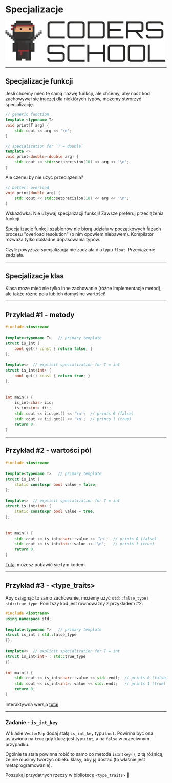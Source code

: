 <!-- .slide: data-background="#111111" -->

# Specjalizacje

<a href="https://coders.school">
    <img width="500" src="../img/coders_school_logo.png" alt="Coders School" class="plain">
</a>

___
<!-- .slide: style="font-size: .65em" -->

## Specjalizacje funkcji

Jeśli chcemy mieć tę samą nazwę funkcji, ale chcemy, aby nasz kod zachowywał się inaczej dla niektórych typów, możemy stworzyć specjalizację.
<!-- .element: class="fragment fade-in" -->

```cpp
// generic function
template <typename T>
void print(T arg) {
    std::cout << arg << '\n';
}
```
<!-- .element: class="fragment fade-in" -->

```cpp
// specialization for `T = double`
template <>
void print<double>(double arg) {
    std::cout << std::setprecision(10) << arg << '\n';
}
```
<!-- .element: class="fragment fade-in" -->

Ale czemu by nie użyć przeciążenia?
<!-- .element: class="fragment fade-in" -->

```cpp
// better: overload
void print(double arg) {
    std::cout << std::setprecision(10) << arg << '\n';
}
```
<!-- .element: class="fragment fade-in" -->

Wskazówka: Nie używaj specjalizacji funkcji! Zawsze preferuj przeciążenia funkcji.
<!-- .element: class="fragment fade-in" -->

Specjalizacje funkcji szablonów nie biorą udziału w początkowych fazach procesu "overload resolution" (o nim opowiem niebawem). Kompilator rozważa tylko dokładne dopasowania typów.
<!-- .element: class="fragment fade-in" -->

Czyli: powyższa specjalizacja nie zadziała dla typu `float`. Przeciążenie zadziała.
<!-- .element: class="fragment fade-in" -->

___

## Specjalizacje klas

Klasa może mieć nie tylko inne zachowanie (różne implementacje metod), ale także różne pola lub ich domyślne wartości!
<!-- .element: class="fragment fade-in" -->

___
<!-- .slide: style="font-size: .8em" -->

## Przykład #1 - metody

```c++
#include <iostream>

template<typename T>   // primary template
struct is_int {
    bool get() const { return false; }
};

template<>  // explicit specialization for T = int
struct is_int<int> {
    bool get() const { return true; }
};


int main() {
    is_int<char> iic;
    is_int<int> iii;
    std::cout << iic.get() << '\n';  // prints 0 (false)
    std::cout << iii.get() << '\n';  // prints 1 (true)
    return 0;
}
```
<!-- .element: style="font-size: .65em" -->

___
<!-- .slide: style="font-size: .8em" -->

## Przykład #2 - wartości pól

```c++
#include <iostream>

template<typename T>   // primary template
struct is_int {
    static constexpr bool value = false;
};

template<>  // explicit specialization for T = int
struct is_int<int> {
    static constexpr bool value = true;
};


int main() {
    std::cout << is_int<char>::value << '\n';  // prints 0 (false)
    std::cout << is_int<int>::value << '\n';   // prints 1 (true)
    return 0;
}
```
<!-- .element: style="font-size: .65em" -->

[Tutaj](https://ideone.com/fork/LEIx7e) możesz pobawić się tym kodem.

___
<!-- .slide: style="font-size: 0.85em" -->

## Przykład #3 - &lt;type_traits&gt;

Aby osiągnąć to samo zachowanie, możemy użyć `std::false_type` i `std::true_type`. Poniższy kod jest równoważny z przykładem #2.

```c++
#include <iostream>
using namespace std;

template<typename T>   // primary template
struct is_int : std::false_type
{};

template<>  // explicit specialization for T = int
struct is_int<int> : std::true_type
{};

int main() {
    std::cout << is_int<char>::value << std::endl;  // prints 0 (false)
    std::cout << is_int<int>::value << std::endl;   // prints 1 (true)
    return 0;
}
```

Interaktywna wersja [tutaj](https://ideone.com/fork/GaTh0B)

___

### Zadanie - `is_int_key`

W klasie `VectorMap` dodaj stałą `is_int_key` typu `bool`. Powinna być ona ustawiona na `true` gdy klucz jest typu `int`, a na `false` w przeciwnym przypadku.

Ogólnie ta stała powinna robić to samo co metoda `isIntKey()`, z tą różnicą, że nie musimy tworzyć obieku klasy, aby ją dostać (to właśnie jest metaprogramowanie).

Poszukaj przydatnych rzeczy w bibliotece `<type_traits>` 🙂
